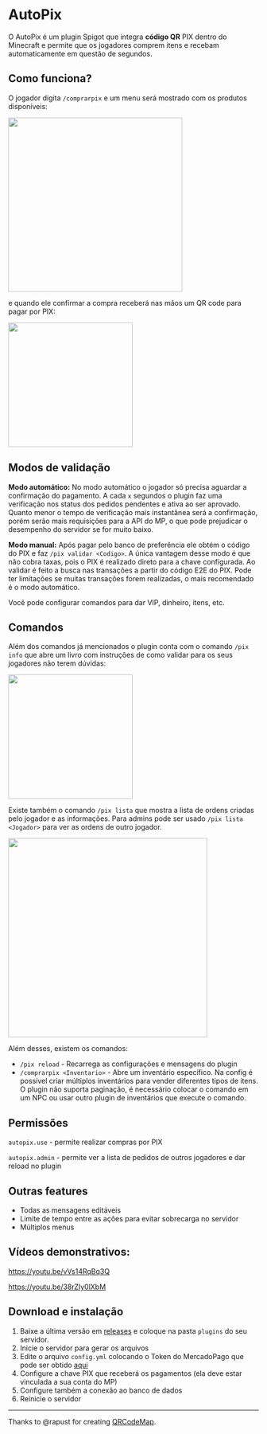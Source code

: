 # AutoPix

 O AutoPix é um plugin Spigot que integra <b>código QR</b> PIX dentro do Minecraft e permite que os jogadores comprem itens e recebam automaticamente em questão de segundos.

## Como funciona?

O jogador digita `/comprarpix` e um menu será mostrado com os produtos disponíveis:

<img src="https://i.imgur.com/JEaNamt.png" align="middle" width="350px;">

e quando ele confirmar a compra receberá nas mãos um QR code para pagar por PIX:

<img src="https://i.imgur.com/UqkV1n4.png" align="middle" width="250px">

## Modos de validação
**Modo automático:** No modo automático o jogador só precisa aguardar a confirmação do pagamento. A cada `x` segundos 
o plugin faz uma verificação nos status dos pedidos pendentes e ativa ao ser aprovado. Quanto menor o tempo de
verificação mais instantânea será a confirmação, porém serão mais requisições para a API do MP, o que pode prejudicar o
desempenho do servidor se for muito baixo.

**Modo manual:** Após pagar pelo banco de preferência ele obtém o código do PIX e faz `/pix validar <Codigo>`. 
A única vantagem desse modo é que não cobra taxas, pois o PIX é realizado direto para a chave configurada. Ao validar é feito
a busca nas transações a partir do código E2E do PIX. Pode ter limitações se muitas transações forem realizadas, o mais
recomendado é o modo automático.

Você pode configurar comandos para dar VIP, dinheiro, itens, etc.
 

## Comandos
Além dos comandos já mencionados o plugin conta com o comando `/pix info` que abre um livro com instruções de como validar para os seus jogadores não terem dúvidas:

<img src="https://i.imgur.com/2IOTGDy.png" align="middle" width="250px">

Existe também o comando `/pix lista` que mostra a lista de ordens criadas pelo jogador e as informações. Para admins pode ser usado `/pix lista <Jogador>` para ver as ordens de outro jogador.

<img src="https://i.imgur.com/sEd6vXT.png" align="middle" width="400px">

Além desses, existem os comandos:
- `/pix reload` - Recarrega as configurações e mensagens do plugin
- `/comprarpix <Inventario>` - Abre um inventário específico. Na config é possível criar múltiplos inventários para vender
diferentes tipos de itens. O plugin não suporta paginação, é necessário colocar o comando em um NPC ou usar outro plugin de
inventários que execute o comando.

## Permissões
`autopix.use` - permite realizar compras por PIX

`autopix.admin` - permite ver a lista de pedidos de outros jogadores e dar reload no plugin

## Outras features
- Todas as mensagens editáveis
- Limite de tempo entre as ações para evitar sobrecarga no servidor
- Múltiplos menus

## Vídeos demonstrativos:
https://youtu.be/vVs14RqBq3Q

https://youtu.be/38rZIy0lXbM

## Download e instalação
1. Baixe a última versão em <a href="https://github.com/warleysr/autopix/releases">releases</a> e coloque na pasta `plugins` do seu servidor. 
2. Inicie o servidor para gerar os arquivos
3. Edite o arquivo `config.yml` colocando o Token do MercadoPago que pode ser obtido <a href="https://www.mercadopago.com.br/settings/account/credentials">aqui</a>
4. Configure a chave PIX que receberá os pagamentos (ela deve estar vinculada a sua conta do MP)
5. Configure também a conexão ao banco de dados 
6. Reinicie o servidor

---
Thanks to @rapust for creating <a href="https://github.com/rapust/QRCodeMap">QRCodeMap</a>.